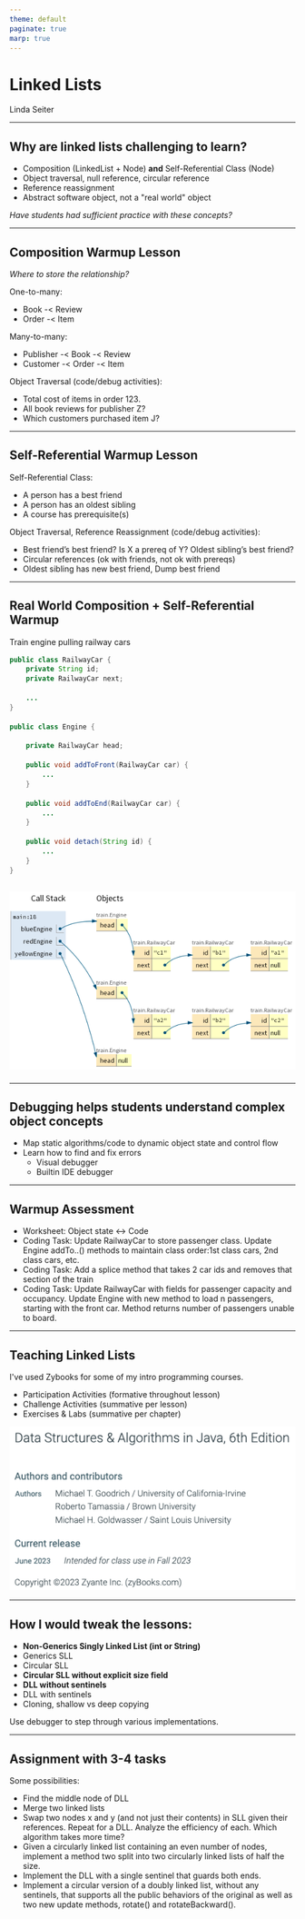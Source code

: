 ```yaml
---
theme: default
paginate: true
marp: true
---
```


# Linked Lists

Linda Seiter

---

## Why are linked lists challenging to learn?

- Composition (LinkedList + Node) **and** Self-Referential Class (Node)
- Object traversal, null reference, circular reference
- Reference reassignment
- Abstract software object, not a "real world" object

_Have students had sufficient practice with these concepts?_

---

## Composition Warmup Lesson

_Where to store the relationship?_

One-to-many:

- Book -< Review
- Order -< Item

Many-to-many:

- Publisher -< Book -< Review
- Customer -< Order -< Item

Object Traversal (code/debug activities):

- Total cost of items in order 123.
- All book reviews for publisher Z?
- Which customers purchased item J?

---

## Self-Referential Warmup Lesson

Self-Referential Class:

- A person has a best friend
- A person has an oldest sibling
- A course has prerequisite(s)

Object Traversal, Reference Reassignment (code/debug activities):

- Best friend’s best friend? Is X a prereq of Y? Oldest sibling’s best friend?
- Circular references (ok with friends, not ok with prereqs)
- Oldest sibling has new best friend, Dump best friend

---

## Real World Composition + Self-Referential Warmup

Train engine pulling railway cars

```java
public class RailwayCar {
    private String id;
    private RailwayCar next;

    ...
}

public class Engine {

    private RailwayCar head;

    public void addToFront(RailwayCar car) {
        ...
    }

    public void addToEnd(RailwayCar car) {
        ...
    }

    public void detach(String id) {
        ...
    }
}
```

## ![bg right 95%](img/train1.png)

---

## Debugging helps students understand complex object concepts

- Map static algorithms/code to dynamic object state and control flow
- Learn how to find and fix errors
  - Visual debugger
  - Builtin IDE debugger

---

## Warmup Assessment

- Worksheet: Object state <-> Code
- Coding Task: Update RailwayCar to store passenger class. Update Engine
  addTo..() methods to maintain class order:1st class cars, 2nd class cars, etc.
- Coding Task: Add a splice method that takes 2 car ids and removes that section
  of the train
- Coding Task: Update RailwayCar with fields for passenger capacity and
  occupancy. Update Engine with new method to load n passengers, starting with
  the front car. Method returns number of passengers unable to board.

---

## Teaching Linked Lists

I've used Zybooks for some of my intro programming courses.

- Participation Activities (formative throughout lesson)
- Challenge Activities (summative per lesson)
- Exercises & Labs (summative per chapter)

![bg right 90%](img/zybooks1.png)

---

## How I would tweak the lessons:

- **Non-Generics Singly Linked List (int or String)**
- Generics SLL
- Circular SLL
- **Circular SLL without explicit size field**
- **DLL without sentinels**
- DLL with sentinels
- Cloning, shallow vs deep copying

Use debugger to step through various implementations.

---

## Assignment with 3-4 tasks

Some possibilities:

- Find the middle node of DLL
- Merge two linked lists
- Swap two nodes x and y (and not just their contents) in SLL given their
  references. Repeat for a DLL. Analyze the efficiency of each. Which algorithm
  takes more time?
- Given a circularly linked list containing an even number of nodes, implement a
  method two split into two circularly linked lists of half the size.
- Implement the DLL with a single sentinel that guards both ends.
- Implement a circular version of a doubly linked list, without any sentinels,
  that supports all the public behaviors of the original as well as two new
  update methods, rotate() and rotateBackward().
